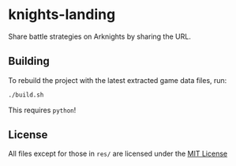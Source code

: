 # knights-landing
Share battle strategies on Arknights by sharing the URL.

## Building
To rebuild the project with the latest extracted game data files, run:
````bash
./build.sh
````

This requires `python`!

## License
All files except for those in `res/` are licensed under the [MIT License](https://opensource.org/licenses/MIT)

